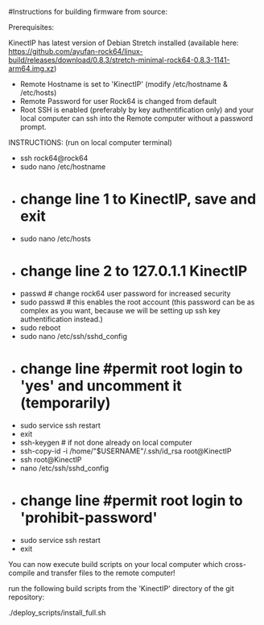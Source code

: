 #Instructions for building firmware from source:

Prerequisites:

KinectIP has latest version of Debian Stretch installed (available here: https://github.com/ayufan-rock64/linux-build/releases/download/0.8.3/stretch-minimal-rock64-0.8.3-1141-arm64.img.xz)

- Remote Hostname is set to 'KinectIP' (modify /etc/hostname & /etc/hosts)
- Remote Password for user Rock64 is changed from default
- Root SSH is enabled (preferably by key authentification only) and your local computer can ssh into the Remote computer without a password prompt.

INSTRUCTIONS: (run on local computer terminal)
- ssh rock64@rock64
- sudo nano /etc/hostname
- # change line 1 to KinectIP, save and exit
- sudo nano /etc/hosts
- # change line 2 to 127.0.1.1 KinectIP
- passwd # change rock64 user password for increased security
- sudo passwd # this enables the root account (this password can be as complex as you want, because we will be setting up ssh key authentification instead.)
- sudo reboot
- sudo nano /etc/ssh/sshd_config
- # change line #permit root login to 'yes' and uncomment it (temporarily)
- sudo service ssh restart
- exit
- ssh-keygen # if not done already on local computer
- ssh-copy-id -i /home/"$USERNAME"/.ssh/id_rsa root@KinectIP
- ssh root@KinectIP
- nano /etc/ssh/sshd_config
- # change line #permit root login to 'prohibit-password'
- sudo service ssh restart
- exit

You can now execute build scripts on your local computer which cross-compile and transfer files to the remote computer!

run the following build scripts from the 'KinectIP' directory of the git repository:

  ./deploy_scripts/install_full.sh



